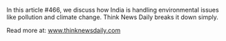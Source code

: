 In this article #466, we discuss how India is handling environmental issues like pollution and climate change. Think News Daily breaks it down simply.

Read more at: www.thinknewsdaily.com